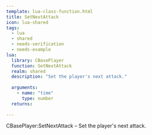 ```yaml
---
template: lua-class-function.html
title: SetNextAttack
icon: lua-shared
tags:
  - lua
  - shared
  - needs-verification
  - needs-example
lua:
  library: CBasePlayer
  function: SetNextAttack
  realm: shared
  description: "Set the player's next attack."
  
  arguments:
    - name: "time"
      type: number
  returns:
    
---
```


<div class="lua__search__keywords">
CBasePlayer:SetNextAttack &#x2013; Set the player's next attack.
</div>
